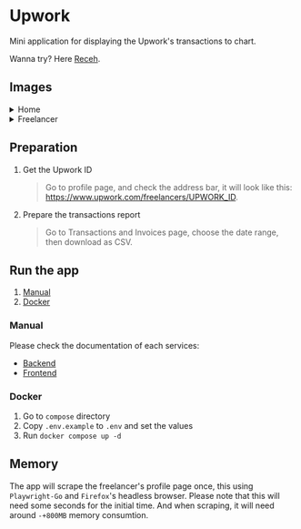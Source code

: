 # Upwork

Mini application for displaying the Upwork's transactions to chart.

Wanna try? Here [Receh](https://upwork.ariefsn.dev).

## Images

<details>
  <summary>Home</summary>
  <img src="./assets/home.png" alt="Home">
</details>

<details>
  <summary>Freelancer</summary>
  <img src="./assets/freelancer.png" alt="Freelancer">
</details>

## Preparation

1. Get the Upwork ID

    > Go to profile page, and check the address bar, it will look like this: <https://www.upwork.com/freelancers/UPWORK_ID>.

2. Prepare the transactions report

    > Go to Transactions and Invoices page, choose the date range, then download as CSV.

## Run the app

1. [Manual](#manual)
2. [Docker](#docker)

### Manual

Please check the documentation of each services:

- [Backend](./backend/README.md)
- [Frontend](./frontend/README.md)

### Docker

1. Go to `compose` directory
2. Copy `.env.example` to `.env` and set the values
3. Run `docker compose up -d`

## Memory

The app will scrape the freelancer's profile page once, this using `Playwright-Go` and `Firefox`'s headless browser. Please note that this will need some seconds for the initial time. And when scraping, it will need around `-+800MB` memory consumtion.
